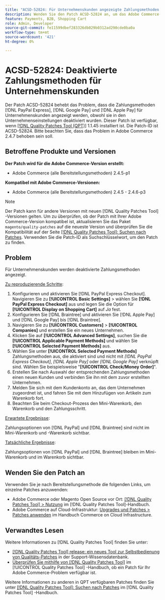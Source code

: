 ```yaml
---
title: "ACSD-52824: Für Unternehmenskunden angezeigte Zahlungsmethoden deaktiviert"
description: Wenden Sie den Patch ACSD-52824 an, um das Adobe Commerce-Problem zu beheben, bei dem [!DNL PayPal Express], [!DNL Google Pay], and [!DNL Apple Pay] Zahlungsmethoden für Unternehmenskunden angezeigt werden, obwohl sie in den Unternehmenseinstellungen deaktiviert wurden.
feature: Payments, B2B, Shopping Cart
role: Admin, Developer
source-git-commit: fe11599dbef283326db029b0312ad290cde0ba0a
workflow-type: tm+mt
source-wordcount: '421'
ht-degree: 0%

---
```


# ACSD-52824: Deaktivierte Zahlungsmethoden für Unternehmenskunden

Der Patch ACSD-52824 behebt das Problem, dass die Zahlungsmethoden [!DNL PayPal Express], [!DNL Google Pay] und [!DNL Apple Pay] für Unternehmenskunden angezeigt werden, obwohl sie in den Unternehmenseinstellungen deaktiviert wurden. Dieser Patch ist verfügbar, wenn [[!DNL Quality Patches Tool (QPT)]](https://experienceleague.adobe.com/en/docs/commerce-knowledge-base/kb/announcements/commerce-announcements/magento-quality-patches-released-new-tool-to-self-serve-quality-patches) 1.1.45 installiert ist. Die Patch-ID ist ACSD-52824. Bitte beachten Sie, dass das Problem in Adobe Commerce 2.4.7 behoben sein soll.

## Betroffene Produkte und Versionen

**Der Patch wird für die Adobe Commerce-Version erstellt:**

* Adobe Commerce (alle Bereitstellungsmethoden) 2.4.5-p1

**Kompatibel mit Adobe Commerce-Versionen:**

* Adobe Commerce (alle Bereitstellungsmethoden) 2.4.5 - 2.4.6-p3

>[!NOTE]
>
>Der Patch kann für andere Versionen mit neuen [!DNL Quality Patches Tool] -Versionen gelten. Um zu überprüfen, ob der Patch mit Ihrer Adobe Commerce-Version kompatibel ist, aktualisieren Sie das Paket `magento/quality-patches` auf die neueste Version und überprüfen Sie die Kompatibilität auf der Seite [[!DNL Quality Patches Tool]: Suchen nach Patches](https://experienceleague.adobe.com/tools/commerce-quality-patches/index.html). Verwenden Sie die Patch-ID als Suchschlüsselwort, um den Patch zu finden.

## Problem

Für Unternehmenskunden werden deaktivierte Zahlungsmethoden angezeigt.

<u>Zu reproduzierende Schritte</u>:

1. Konfigurieren und aktivieren Sie [!DNL PayPal Express Checkout]. Navigieren Sie zu **[!UICONTROL Basic Settings]** > wählen Sie **[!DNL PayPal Express Checkout]** aus und legen Sie die Option für **[!UICONTROL Display on Shopping Cart]** auf *Ja* fest.
1. Konfigurieren Sie [!DNL Braintree] und aktivieren Sie [!DNL Apple Pay] und [!DNL Google Pay] bis [!DNL Braintree].
1. Navigieren Sie zu **[!UICONTROL Customers]** > **[!UICONTROL Companies]** und erstellen Sie ein neues Unternehmen.
1. Klicken Sie auf **[!UICONTROL Advanced Settings]**, suchen Sie die **[!UICONTROL Applicable Payment Methods]** und wählen Sie **[!UICONTROL Selected Payment Methods]** aus.
1. Wählen Sie unter **[!UICONTROL Selected Payment Methods]** Zahlungsmethoden aus, die aktiviert sind und nicht mit *[!DNL PayPal Express Checkout]*, *[!DNL Apple Pay]* oder *[!DNL Google Pay]* verknüpft sind. Wählen Sie beispielsweise &quot;**[!UICONTROL Check/Money Order]**&quot;.
1. Erstellen Sie nach Auswahl der entsprechenden Zahlungsmethoden einen neuen Kunden und verbinden Sie ihn mit dem zuvor erstellten Unternehmen.
1. Melden Sie sich mit dem Kundenkonto an, das dem Unternehmen zugeordnet ist, und fahren Sie mit dem Hinzufügen von Artikeln zum Warenkorb fort.
1. Beachten Sie beim Checkout-Prozess den Mini-Warenkorb, den Warenkorb und den Zahlungsschritt.

<u>Erwartete Ergebnisse</u>:

Zahlungsoptionen von [!DNL PayPal] und [!DNL Braintree] sind nicht im Mini-Warenkorb und -Warenkorb sichtbar.

<u>Tatsächliche Ergebnisse</u>:

Zahlungsoptionen von [!DNL PayPal] und [!DNL Braintree] bleiben im Mini-Warenkorb und im Warenkorb sichtbar.

## Wenden Sie den Patch an

Verwenden Sie je nach Bereitstellungsmethode die folgenden Links, um einzelne Patches anzuwenden:

* Adobe Commerce oder Magento Open Source vor Ort: [[!DNL Quality Patches Tool] > Nutzung](/help/tools/quality-patches-tool/usage.md) im [!DNL Quality Patches Tool]-Handbuch.
* Adobe Commerce auf Cloud-Infrastruktur: [Upgrades und Patches > Patches anwenden](https://experienceleague.adobe.com/docs/commerce-cloud-service/user-guide/develop/upgrade/apply-patches.html) im Handbuch Commerce on Cloud Infrastructure.

## Verwandtes Lesen

Weitere Informationen zu [!DNL Quality Patches Tool] finden Sie unter:

* [[!DNL Quality Patches Tool] release: ein neues Tool zur Selbstbedienung von Qualitäts-Patches](https://experienceleague.adobe.com/en/docs/commerce-knowledge-base/kb/announcements/commerce-announcements/magento-quality-patches-released-new-tool-to-self-serve-quality-patches) in der Support-Wissensdatenbank.
* [Überprüfen Sie mithilfe von  [!DNL Quality Patches Tool]](/help/tools/quality-patches-tool/patches-available-in-qpt/check-patch-for-magento-issue-with-magento-quality-patches.md) im [!UICONTROL Quality Patches Tool] -Handbuch, ob ein Patch für Ihr Adobe Commerce-Problem verfügbar ist.


Weitere Informationen zu anderen in QPT verfügbaren Patches finden Sie unter [[!DNL Quality Patches Tool]: Suchen nach Patches](https://experienceleague.adobe.com/tools/commerce-quality-patches/index.html) im [!DNL Quality Patches Tool] -Handbuch.
